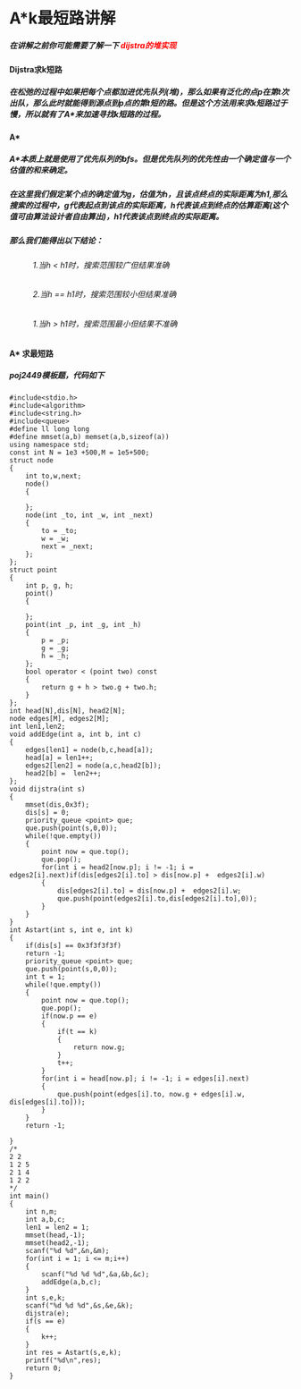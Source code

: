 # A*k最短路讲解
##### 在讲解之前你可能需要了解一下 <font color="red">dijstra的堆实现</font>
#### Dijstra求k短路
##### 在松弛的过程中如果把每个点都加进优先队列(堆)，那么如果有泛化的点p在第t次出队，那么此时就能得到源点到p点的第t短的路。但是这个方法用来求k短路过于慢，所以就有了A*来加速寻找k短路的过程。
#### A*
##### A*本质上就是使用了优先队列的bfs。但是优先队列的优先性由一个确定值与一个估值的和来确定。
##### 在这里我们假定某个点的确定值为g，估值为h，且该点终点的实际距离为h1,那么搜索的过程中，g代表起点到该点的实际距离，h代表该点到终点的估算距离(这个值可由算法设计者自由算出)，h1代表该点到终点的实际距离。
##### 那么我们能得出以下结论：
###### &emsp;&emsp;&emsp;1.当h < h1时，搜索范围较广但结果准确
###### &emsp;&emsp;&emsp;2.当h == h1时，搜索范围较小但结果准确
###### &emsp;&emsp;&emsp;1.当h > h1时，搜索范围最小但结果不准确

#### A* 求最短路
##### poj2449模板题，代码如下
```
#include<stdio.h>
#include<algorithm>
#include<string.h>
#include<queue>
#define ll long long 
#define mmset(a,b) memset(a,b,sizeof(a))
using namespace std;
const int N = 1e3 +500,M = 1e5+500;
struct node
{
	int to,w,next;
	node()
	{
		
	};
	node(int _to, int _w, int _next)
	{
		to = _to;
		w = _w;
		next = _next;
	};
};
struct point
{
	int p, g, h;
	point()
	{
		
	};
	point(int _p, int _g, int _h)
	{
		p = _p;
		g = _g;
		h = _h;
	};
	bool operator < (point two) const
	{
		return g + h > two.g + two.h;
	}
};
int head[N],dis[N], head2[N];
node edges[M], edges2[M];
int len1,len2;
void addEdge(int a, int b, int c)
{
	edges[len1] = node(b,c,head[a]);
	head[a] = len1++;
	edges2[len2] = node(a,c,head2[b]);
	head2[b] =  len2++;
};
void dijstra(int s)
{
	mmset(dis,0x3f);
	dis[s] = 0;
	priority_queue <point> que;
	que.push(point(s,0,0));
	while(!que.empty())
	{
		point now = que.top();
		que.pop();
		for(int i = head2[now.p]; i != -1; i = edges2[i].next)if(dis[edges2[i].to] > dis[now.p] +  edges2[i].w)
		{
			dis[edges2[i].to] = dis[now.p] +  edges2[i].w;
			que.push(point(edges2[i].to,dis[edges2[i].to],0));
		}
	}
}
int Astart(int s, int e, int k)
{	
    if(dis[s] == 0x3f3f3f3f)
    return -1;
	priority_queue <point> que;
	que.push(point(s,0,0));
	int t = 1;
	while(!que.empty())
	{
		point now = que.top();
		que.pop();
		if(now.p == e)
		{
			if(t == k)
			{
				return now.g; 
			}
			t++;
		}
		for(int i = head[now.p]; i != -1; i = edges[i].next)
		{
			que.push(point(edges[i].to, now.g + edges[i].w, dis[edges[i].to]));
		}
	}
	return -1;
	
}
/*
2 2
1 2 5
2 1 4
1 2 2
*/
int main()
{
	int n,m;
	int a,b,c;
	len1 = len2 = 1;
	mmset(head,-1);
	mmset(head2,-1);
	scanf("%d %d",&n,&m);
	for(int i = 1; i <= m;i++)
	{
		scanf("%d %d %d",&a,&b,&c);
		addEdge(a,b,c);
	}
	int s,e,k;
	scanf("%d %d %d",&s,&e,&k);
	dijstra(e);
	if(s == e)
	{
		k++;
	}
	int res = Astart(s,e,k);
	printf("%d\n",res);
	return 0;
}
```
